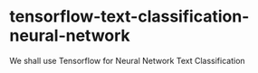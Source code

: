 # tensorflow-text-classification-neural-network
We shall use Tensorflow for Neural Network Text Classification

